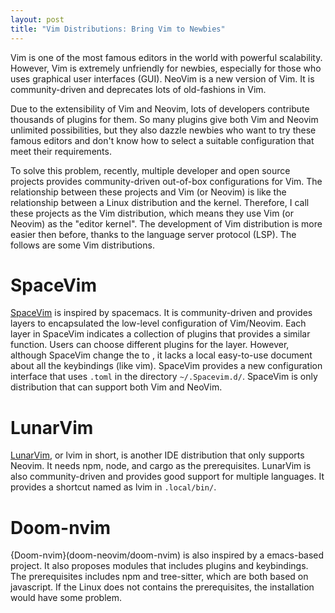 ```yaml
---
layout: post
title: "Vim Distributions: Bring Vim to Newbies"
---
```


Vim is one of the most famous editors in the world with powerful scalability.
However, Vim is extremely unfriendly for newbies, especially for those who uses graphical user interfaces (GUI).
NeoVim is a new version of Vim.
It is community-driven and deprecates lots of old-fashions in Vim.

Due to the extensibility of Vim and Neovim, lots of developers contribute thousands of plugins for them.
So many plugins give both Vim and Neovim unlimited possibilities, but they also dazzle newbies who want to try these famous editors and don't know how to select a suitable configuration that meet their requirements.

To solve this problem, recently, multiple developer and open source projects provides community-driven out-of-box configurations for Vim.
The relationship between these projects and Vim (or Neovim) is like the relationship between a Linux distribution and the kernel.
Therefore, I call these projects as the Vim distribution, which means they use Vim (or Neovim) as the "editor kernel".
The development of Vim distribution is more easier then before, thanks to the language server protocol (LSP).
The follows are some Vim distributions.

# SpaceVim

[SpaceVim](https://spacevim.org) is inspired by spacemacs.
It is community-driven and provides layers to encapsulated the low-level configuration of Vim/Neovim.
Each layer in SpaceVim indicates a collection of plugins that provides a similar function.
Users can choose different plugins for the layer.
However, although SpaceVim change the <leader> to <Space>, it lacks a local easy-to-use document about all the keybindings (like vim).
SpaceVim provides a new configuration interface that uses `.toml` in the directory `~/.Spacevim.d/`.
SpaceVim is only distribution that can support both Vim and NeoVim.

# LunarVim

[LunarVim](https://www.lunarvim.org/), or lvim in short, is another IDE distribution that only supports Neovim.
It needs npm, node, and cargo as the prerequisites.
LunarVim is also community-driven and provides good support for multiple languages.
It provides a shortcut named as lvim in `.local/bin/`.

# Doom-nvim

{Doom-nvim}(doom-neovim/doom-nvim) is also inspired by a emacs-based project.
It also proposes modules that includes plugins and keybindings.
The prerequisites includes npm and tree-sitter, which are both based on javascript.
If the Linux does not contains the prerequisites, the installation would have some problem.

